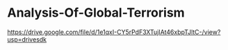 # Analysis-Of-Global-Terrorism

https://drive.google.com/file/d/1e1qxI-CY5rPdF3XTujIAt46xbpTJltC-/view?usp=drivesdk

